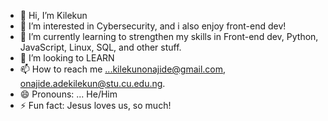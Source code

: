 - 👋 Hi, I’m Kilekun
- 👀 I’m interested in Cybersecurity, and i also enjoy front-end dev! 
- 🌱 I’m currently learning to strengthen my skills in Front-end dev, Python, JavaScript, Linux, SQL, and other stuff.
- 💞️ I’m looking to LEARN
- 📫 How to reach me ...kilekunonajide@gmail.com, onajide.adekilekun@stu.cu.edu.ng. 
- 😄 Pronouns: ... He/Him
- ⚡ Fun fact: Jesus loves us, so much!

